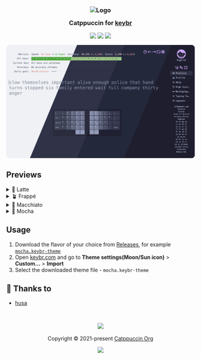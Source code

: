 <h3 align="center">
	<img src="https://raw.githubusercontent.com/catppuccin/catppuccin/main/assets/logos/exports/1544x1544_circle.png" width="100" alt="Logo"/><br/>
	<img src="https://raw.githubusercontent.com/catppuccin/catppuccin/main/assets/misc/transparent.png" height="30" width="0px"/>
	Catppuccin for <a href="https://www.keybr.com/">keybr</a>
	<img src="https://raw.githubusercontent.com/catppuccin/catppuccin/main/assets/misc/transparent.png" height="30" width="0px"/>
</h3>

<p align="center">
	<a href="https://github.com/husa/catppuccin-keybr/stargazers"><img src="https://img.shields.io/github/stars/husa/catppuccin-keybr?colorA=363a4f&colorB=b7bdf8&style=for-the-badge"></a>
	<a href="https://github.com/husa/catppuccin-keybr/issues"><img src="https://img.shields.io/github/issues/husa/catppuccin-keybr?colorA=363a4f&colorB=f5a97f&style=for-the-badge"></a>
	<a href="https://github.com/husa/catppuccin-keybr/contributors"><img src="https://img.shields.io/github/contributors/husa/catppuccin-keybr?colorA=363a4f&colorB=a6da95&style=for-the-badge"></a>
</p>

<p align="center">
	<img src="./assets/catwalk.webp"/>
</p>

## Previews

<details>
<summary>🌻 Latte</summary>
<img src="./assets/latte.webp"/>
</details>
<details>
<summary>🪴 Frappé</summary>
<img src="./assets/frappe.webp"/>
</details>
<details>
<summary>🌺 Macchiato</summary>
<img src="./assets/macchiato.webp"/>
</details>
<details>
<summary>🌿 Mocha</summary>
<img src="./assets/mocha.webp"/>
</details>

## Usage

1. Download the flavor of your choice from [Releases](https://github.com/husa/catppuccin-keybr/releases), for example [`mocha.keybr-theme`](https://github.com/husa/catppuccin-keybr/releases/latest/download/mocha.keybr-theme)
2. Open [keybr.com](https://www.keybr.com) and go to **Theme settings(Moon/Sun icon)** > **Custom...** > **Import**
3. Select the downloaded theme file - `mocha.keybr-theme`

<!-- The FAQ section is optional. Remove if needed.-->

<!-- ## 🙋 FAQ -->
<!---->
<!-- - Q: **_"How can I do X?"_**\ -->
<!--   A: ... -->

## 💝 Thanks to

- [husa](https://github.com/husa)

&nbsp;

<p align="center">
	<img src="https://raw.githubusercontent.com/catppuccin/catppuccin/main/assets/footers/gray0_ctp_on_line.svg?sanitize=true" />
</p>

<p align="center">
	Copyright &copy; 2021-present <a href="https://github.com/catppuccin" target="_blank">Catppuccin Org</a>
</p>

<p align="center">
	<a href="https://github.com/catppuccin/catppuccin/blob/main/LICENSE"><img src="https://img.shields.io/static/v1.svg?style=for-the-badge&label=License&message=MIT&logoColor=d9e0ee&colorA=363a4f&colorB=b7bdf8"/></a>
</p>
